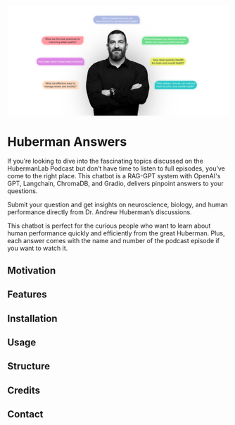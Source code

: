 ![Alt text](assets/ah-lab-main.jpg)
# Huberman Answers
If you’re looking to dive into the fascinating topics discussed on the HubermanLab Podcast but don’t have time to listen to full episodes, you’ve come to the right place. This chatbot is a RAG-GPT system with OpenAI's GPT, Langchain, ChromaDB, and Gradio, delivers pinpoint answers to your questions. 

Submit your question and get insights on neuroscience, biology, and human performance directly from Dr. Andrew Huberman’s discussions.

This chatbot is perfect for the curious people who want to learn about human performance quickly and efficiently from the great Huberman. 
Plus, each answer comes with the name and number of the podcast episode if you want to watch it.

## Motivation

## Features

## Installation

## Usage

## Structure

## Credits 

## Contact